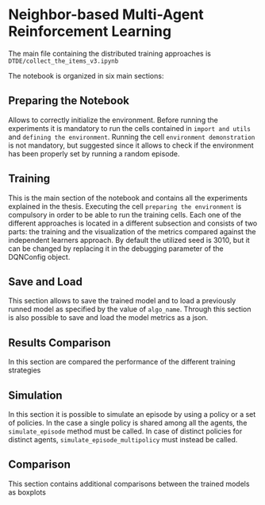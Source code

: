 # Neighbor-based Multi-Agent Reinforcement Learning

The main file containing the distributed training approaches is ``DTDE/collect_the_items_v3.ipynb``

The notebook is organized in six main sections:

## Preparing the Notebook

Allows to correctly initialize the environment. Before running the experiments it is mandatory to run the cells contained in ``import and utils`` and ``defining the environment``. 
Running the cell ``environment demonstration`` is not mandatory, but suggested since it allows to check if the environment has been properly set by running a random episode.

## Training

This is the main section of the notebook and contains all the experiments explained in the thesis. Executing the cell ``preparing the environment`` is compulsory in order to be able to run the training cells.
Each one of the different approaches is located in a different subsection and consists of two parts: the training and the visualization of the metrics compared against the independent learners approach. 
By default the utilized seed is 3010, but it can be changed by replacing it in the debugging parameter of the DQNConfig object.

## Save and Load

This section allows to save the trained model and to load a previously runned model as specified by the value of ``algo_name``. Through this section is also possible to save and load the model metrics as a json.

## Results Comparison

In this section are compared the performance of the different training strategies

## Simulation

In this section it is possible to simulate an episode by using a policy or a set of policies. In the case a single policy is shared among all the agents, the ``simulate_episode`` method must be called.
In case of distinct policies for distinct agents, ``simulate_episode_multipolicy`` must instead be called.

## Comparison

This section contains additional comparisons between the trained models as boxplots

